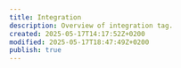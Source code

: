 ```yaml
---
title: Integration
description: Overview of integration tag.
created: 2025-05-17T14:17:52Z+0200
modified: 2025-05-17T18:47:49Z+0200
publish: true
---
```

